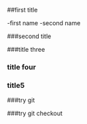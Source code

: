 ##first title

-first name
-second name


###second title


###title three

### title four

### title5

###try git 


###try git checkout